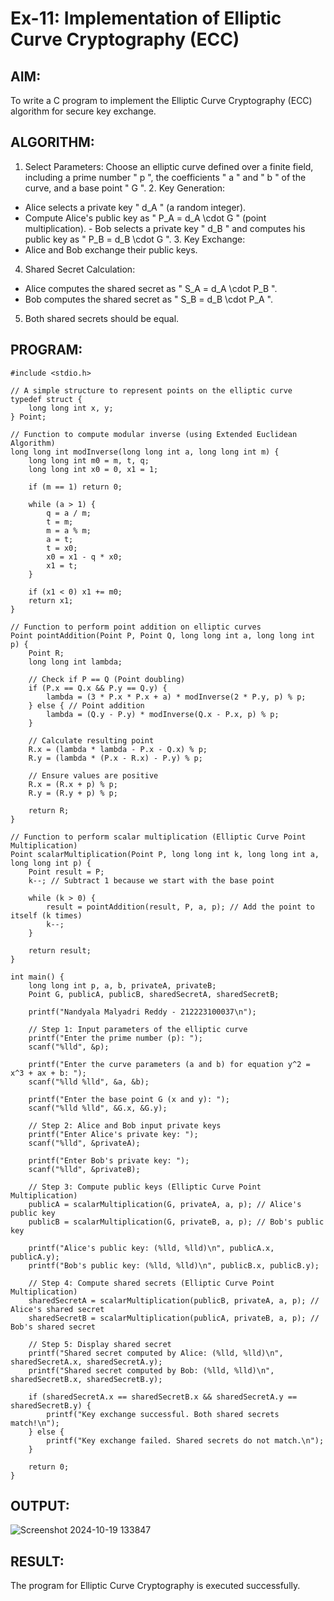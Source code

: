 # Ex-11: Implementation of Elliptic Curve Cryptography (ECC) 
## AIM: 
To write a C program to implement the Elliptic Curve Cryptography (ECC) algorithm for secure key exchange. 
## ALGORITHM: 
1. Select Parameters: Choose an elliptic curve defined over a finite field, including a prime number " p ", the coefficients " a " and " b " of the curve, and a base point " G ". 2. Key Generation: 
- Alice selects a private key " d_A " (a random integer). 
- Compute Alice's public key as " P_A = d_A \cdot G " (point multiplication). - Bob selects a private key " d_B " and computes his public key as " P_B = d_B \cdot G ". 3. Key Exchange: 
- Alice and Bob exchange their public keys. 
4. Shared Secret Calculation: 
- Alice computes the shared secret as " S_A = d_A \cdot P_B ". 
- Bob computes the shared secret as " S_B = d_B \cdot P_A ". 
5. Both shared secrets should be equal. 
## PROGRAM: 
```
#include <stdio.h> 

// A simple structure to represent points on the elliptic curve 
typedef struct { 
    long long int x, y; 
} Point; 

// Function to compute modular inverse (using Extended Euclidean Algorithm) 
long long int modInverse(long long int a, long long int m) { 
    long long int m0 = m, t, q; 
    long long int x0 = 0, x1 = 1; 

    if (m == 1) return 0; 

    while (a > 1) { 
        q = a / m; 
        t = m; 
        m = a % m; 
        a = t; 
        t = x0; 
        x0 = x1 - q * x0; 
        x1 = t; 
    } 

    if (x1 < 0) x1 += m0; 
    return x1; 
} 

// Function to perform point addition on elliptic curves 
Point pointAddition(Point P, Point Q, long long int a, long long int p) { 
    Point R;
    long long int lambda; 

    // Check if P == Q (Point doubling) 
    if (P.x == Q.x && P.y == Q.y) { 
        lambda = (3 * P.x * P.x + a) * modInverse(2 * P.y, p) % p; 
    } else { // Point addition 
        lambda = (Q.y - P.y) * modInverse(Q.x - P.x, p) % p; 
    } 

    // Calculate resulting point 
    R.x = (lambda * lambda - P.x - Q.x) % p; 
    R.y = (lambda * (P.x - R.x) - P.y) % p; 

    // Ensure values are positive 
    R.x = (R.x + p) % p; 
    R.y = (R.y + p) % p; 

    return R; 
} 

// Function to perform scalar multiplication (Elliptic Curve Point Multiplication) 
Point scalarMultiplication(Point P, long long int k, long long int a, long long int p) { 
    Point result = P; 
    k--; // Subtract 1 because we start with the base point 

    while (k > 0) { 
        result = pointAddition(result, P, a, p); // Add the point to itself (k times)
        k--; 
    } 

    return result; 
} 

int main() { 
    long long int p, a, b, privateA, privateB; 
    Point G, publicA, publicB, sharedSecretA, sharedSecretB; 

    printf("Nandyala Malyadri Reddy - 212223100037\n"); 
    
    // Step 1: Input parameters of the elliptic curve 
    printf("Enter the prime number (p): "); 
    scanf("%lld", &p); 
    
    printf("Enter the curve parameters (a and b) for equation y^2 = x^3 + ax + b: "); 
    scanf("%lld %lld", &a, &b); 
    
    printf("Enter the base point G (x and y): "); 
    scanf("%lld %lld", &G.x, &G.y); 
    
    // Step 2: Alice and Bob input private keys 
    printf("Enter Alice's private key: "); 
    scanf("%lld", &privateA);
    
    printf("Enter Bob's private key: "); 
    scanf("%lld", &privateB); 
    
    // Step 3: Compute public keys (Elliptic Curve Point Multiplication) 
    publicA = scalarMultiplication(G, privateA, a, p); // Alice's public key
    publicB = scalarMultiplication(G, privateB, a, p); // Bob's public key 
    
    printf("Alice's public key: (%lld, %lld)\n", publicA.x, publicA.y); 
    printf("Bob's public key: (%lld, %lld)\n", publicB.x, publicB.y); 
    
    // Step 4: Compute shared secrets (Elliptic Curve Point Multiplication) 
    sharedSecretA = scalarMultiplication(publicB, privateA, a, p); // Alice's shared secret
    sharedSecretB = scalarMultiplication(publicA, privateB, a, p); // Bob's shared secret 
    
    // Step 5: Display shared secret
    printf("Shared secret computed by Alice: (%lld, %lld)\n", sharedSecretA.x, sharedSecretA.y); 
    printf("Shared secret computed by Bob: (%lld, %lld)\n", sharedSecretB.x, sharedSecretB.y); 
    
    if (sharedSecretA.x == sharedSecretB.x && sharedSecretA.y == sharedSecretB.y) { 
        printf("Key exchange successful. Both shared secrets match!\n"); 
    } else { 
        printf("Key exchange failed. Shared secrets do not match.\n"); 
    } 
    
    return 0; 
}
```
## OUTPUT: 

![Screenshot 2024-10-19 133847](https://github.com/user-attachments/assets/ecea0569-2fce-4c2d-af17-5569a5ca5cb1)

## RESULT: 
The program for Elliptic Curve Cryptography is executed successfully.

